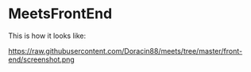 # MeetsFrontEnd

This is how it looks like:

https://raw.githubusercontent.com/Doracin88/meets/tree/master/front-end/screenshot.png
